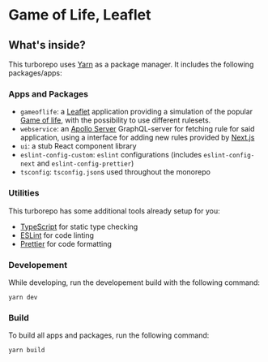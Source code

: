 # Game of Life, Leaflet

## What's inside?

This turborepo uses [Yarn](https://classic.yarnpkg.com/) as a package manager. It includes the following packages/apps:

### Apps and Packages

- `gameoflife`: a [Leaflet](https://leafletjs.com/) application providing a simulation of the popular [Game of life](https://en.wikipedia.org/wiki/Conway%27s_Game_of_Life), with the possibility to use different rulesets.
- `webservice`: an [Apollo Server](https://www.apollographql.com/) GraphQL-server for fetching rule for said application, using a interface for adding new rules provided by [Next.js](https://nextjs.org/)
- `ui`: a stub React component library
- `eslint-config-custom`: `eslint` configurations (includes `eslint-config-next` and `eslint-config-prettier`)
- `tsconfig`: `tsconfig.json`s used throughout the monorepo

### Utilities

This turborepo has some additional tools already setup for you:

- [TypeScript](https://www.typescriptlang.org/) for static type checking
- [ESLint](https://eslint.org/) for code linting
- [Prettier](https://prettier.io) for code formatting

### Developement

While developing, run the developement build with the following command:

```
yarn dev
```

### Build

To build all apps and packages, run the following command:

```
yarn build
```
